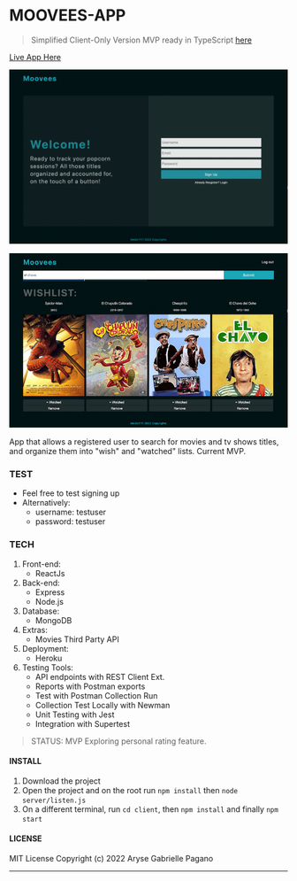 # MOOVEES-APP
> Simplified Client-Only Version MVP ready in TypeScript [here](https://github.com/Medic1111/MOOVEES-APP-CLIENT-TYPESCRIPT)

[Live App Here](https://moovees-app.herokuapp.com/)

![Img of live app home](moovee.png)

![Img of live user page](moovee2.png)

App that allows a registered user to search for movies and tv shows titles, and organize them into "wish" and "watched" lists. Current MVP.

### TEST

- Feel free to test signing up
- Alternatively:
  - username: testuser
  - password: testuser

### TECH

1. Front-end:
   - ReactJs
2. Back-end:
   - Express
   - Node.js
3. Database:
   - MongoDB
4. Extras:
   - Movies Third Party API
5. Deployment:
   - Heroku
6. Testing Tools:
   - API endpoints with REST Client Ext.
   - Reports with Postman exports
   - Test with Postman Collection Run
   - Collection Test Locally with Newman
   - Unit Testing with Jest
   - Integration with Supertest

> STATUS: MVP
> Exploring personal rating feature.

#### INSTALL

1. Download the project
2. Open the project and on the root run `npm install` then `node server/listen.js`
3. On a different terminal, run `cd client`, then `npm install` and finally `npm start`

#### LICENSE

MIT License
Copyright (c) 2022 Aryse Gabrielle Pagano

---

